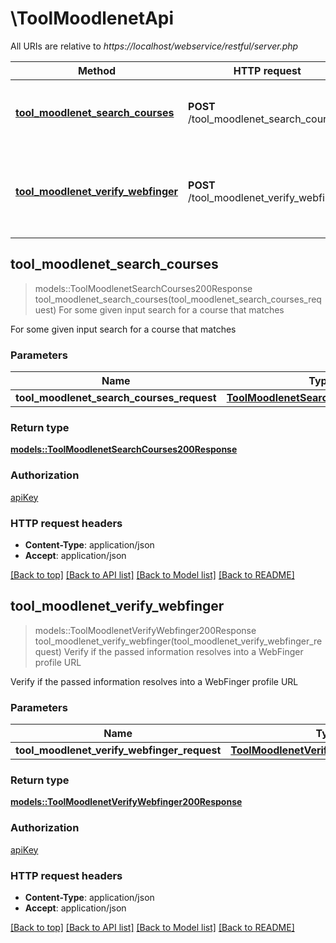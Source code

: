 # \ToolMoodlenetApi

All URIs are relative to *https://localhost/webservice/restful/server.php*

Method | HTTP request | Description
------------- | ------------- | -------------
[**tool_moodlenet_search_courses**](ToolMoodlenetApi.md#tool_moodlenet_search_courses) | **POST** /tool_moodlenet_search_courses | For some given input search for a course that matches
[**tool_moodlenet_verify_webfinger**](ToolMoodlenetApi.md#tool_moodlenet_verify_webfinger) | **POST** /tool_moodlenet_verify_webfinger | Verify if the passed information resolves into a WebFinger profile URL



## tool_moodlenet_search_courses

> models::ToolMoodlenetSearchCourses200Response tool_moodlenet_search_courses(tool_moodlenet_search_courses_request)
For some given input search for a course that matches

For some given input search for a course that matches

### Parameters


Name | Type | Description  | Required | Notes
------------- | ------------- | ------------- | ------------- | -------------
**tool_moodlenet_search_courses_request** | [**ToolMoodlenetSearchCoursesRequest**](ToolMoodlenetSearchCoursesRequest.md) |  | [required] |

### Return type

[**models::ToolMoodlenetSearchCourses200Response**](tool_moodlenet_search_courses_200_response.md)

### Authorization

[apiKey](../README.md#apiKey)

### HTTP request headers

- **Content-Type**: application/json
- **Accept**: application/json

[[Back to top]](#) [[Back to API list]](../README.md#documentation-for-api-endpoints) [[Back to Model list]](../README.md#documentation-for-models) [[Back to README]](../README.md)


## tool_moodlenet_verify_webfinger

> models::ToolMoodlenetVerifyWebfinger200Response tool_moodlenet_verify_webfinger(tool_moodlenet_verify_webfinger_request)
Verify if the passed information resolves into a WebFinger profile URL

Verify if the passed information resolves into a WebFinger profile URL

### Parameters


Name | Type | Description  | Required | Notes
------------- | ------------- | ------------- | ------------- | -------------
**tool_moodlenet_verify_webfinger_request** | [**ToolMoodlenetVerifyWebfingerRequest**](ToolMoodlenetVerifyWebfingerRequest.md) |  | [required] |

### Return type

[**models::ToolMoodlenetVerifyWebfinger200Response**](tool_moodlenet_verify_webfinger_200_response.md)

### Authorization

[apiKey](../README.md#apiKey)

### HTTP request headers

- **Content-Type**: application/json
- **Accept**: application/json

[[Back to top]](#) [[Back to API list]](../README.md#documentation-for-api-endpoints) [[Back to Model list]](../README.md#documentation-for-models) [[Back to README]](../README.md)

